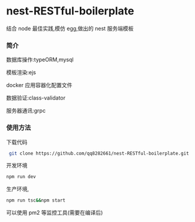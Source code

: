 # nest-RESTful-boilerplate

结合 node 最佳实践,模仿 egg,做出的 nest 服务端模板

### 简介

数据库操作:typeORM,mysql

模板渲染:ejs

docker 应用容器化配置文件

数据验证:class-validator

服务器通讯:grpc

### 使用方法

下载代码

```bash
 git clone https://github.com/qq8282661/nest-RESTful-boilerplate.git
```

开发环境

```bash
npm run dev
```

生产环境,

```bash
npm run tsc&&npm start
```

可以使用 pm2 等监控工具(需要在编译后)
